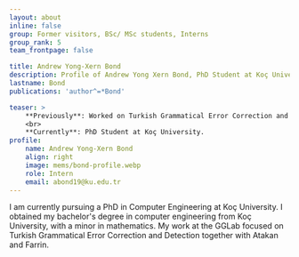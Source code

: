 ```yaml
---
layout: about
inline: false
group: Former visitors, BSc/ MSc students, Interns
group_rank: 5
team_frontpage: false

title: Andrew Yong-Xern Bond
description: Profile of Andrew Yong Xern Bond, PhD Student at Koç University
lastname: Bond
publications: 'author^=*Bond'

teaser: >
    **Previously**: Worked on Turkish Grammatical Error Correction and Detection together with Atakan and Farrin.
    <br>
    **Currently**: PhD Student at Koç University.
profile:
    name: Andrew Yong-Xern Bond
    align: right
    image: mems/bond-profile.webp
    role: Intern
    email: abond19@ku.edu.tr
---
```


I am currently pursuing a PhD in Computer Engineering at Koç University. I obtained my bachelor's degree in computer engineering from Koç University, with a minor in mathematics. My work at the GGLab focused on Turkish Grammatical Error Correction and Detection together with Atakan and Farrin. 
